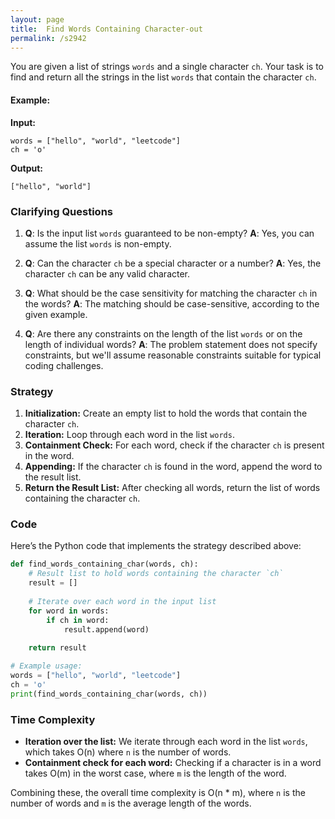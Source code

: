 ```yaml
---
layout: page
title:  Find Words Containing Character-out
permalink: /s2942
---
```


You are given a list of strings `words` and a single character `ch`. Your task is to find and return all the strings in the list `words` that contain the character `ch`.

#### Example:

**Input:**
```plaintext
words = ["hello", "world", "leetcode"]
ch = 'o'
```

**Output:**
```plaintext
["hello", "world"]
```

### Clarifying Questions

1. **Q**: Is the input list `words` guaranteed to be non-empty?
   **A**: Yes, you can assume the list `words` is non-empty.

2. **Q**: Can the character `ch` be a special character or a number?
   **A**: Yes, the character `ch` can be any valid character.

3. **Q**: What should be the case sensitivity for matching the character `ch` in the words?
   **A**: The matching should be case-sensitive, according to the given example.

4. **Q**: Are there any constraints on the length of the list `words` or on the length of individual words?
   **A**: The problem statement does not specify constraints, but we'll assume reasonable constraints suitable for typical coding challenges.

### Strategy

1. **Initialization:** Create an empty list to hold the words that contain the character `ch`.
2. **Iteration:** Loop through each word in the list `words`.
3. **Containment Check:** For each word, check if the character `ch` is present in the word.
4. **Appending:** If the character `ch` is found in the word, append the word to the result list.
5. **Return the Result List:** After checking all words, return the list of words containing the character `ch`.

### Code

Here’s the Python code that implements the strategy described above:

```python
def find_words_containing_char(words, ch):
    # Result list to hold words containing the character `ch`
    result = []
    
    # Iterate over each word in the input list
    for word in words:
        if ch in word:
            result.append(word)
    
    return result

# Example usage:
words = ["hello", "world", "leetcode"]
ch = 'o'
print(find_words_containing_char(words, ch))
```

### Time Complexity

- **Iteration over the list:** We iterate through each word in the list `words`, which takes O(n) where `n` is the number of words.
- **Containment check for each word:** Checking if a character is in a word takes O(m) in the worst case, where `m` is the length of the word.

Combining these, the overall time complexity is O(n * m), where `n` is the number of words and `m` is the average length of the words.